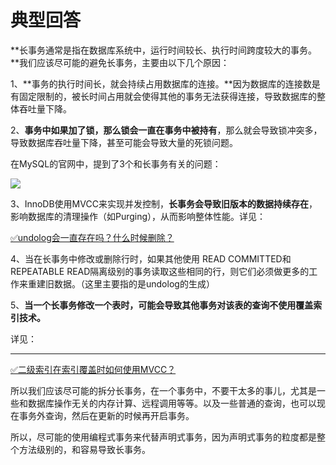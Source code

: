 # 典型回答
**长事务通常是指在数据库系统中，运行时间较长、执行时间跨度较大的事务。**我们应该尽可能的避免长事务，主要由以下几个原因：



1、**事务的执行时间长，就会持续占用数据库的连接。**因为数据库的连接数是有固定限制的，被长时间占用就会使得其他的事务无法获得连接，导致数据库的整体吞吐量下降。



2、**事务中如果加了锁，那么锁会一直在事务中被持有**，那么就会导致锁冲突多，导致数据库吞吐量下降，甚至可能会导致大量的死锁问题。



在MySQL的官网中，提到了3个和长事务有关的问题：



![](https://www.hollischuang.com/wp-content/uploads/2024/08/17229271036572.jpg)



3、InnoDB使用MVCC来实现并发控制，**长事务会导致旧版本的数据持续存在**，影响数据库的清理操作（如Purging），从而影响整体性能。详见：



[✅undolog会一直存在吗？什么时候删除？](https://www.yuque.com/hollis666/qyhor6/smuw1dllb29thq3v)



4、当在长事务中修改或删除行时，如果其他使用 READ COMMITTED和 REPEATABLE READ隔离级别的事务读取这些相同的行，则它们必须做更多的工作来重建旧数据。（这里主要指的是undolog的生成）



5、**当一个长事务修改一个表时，可能会导致其他事务对该表的查询不使用覆盖索引技术。**

详见：

****

[✅二级索引在索引覆盖时如何使用MVCC？](https://www.yuque.com/hollis666/qyhor6/kcgxd5vsnygpr9r7)



所以我们应该尽可能的拆分长事务，在一个事务中，不要干太多的事儿，尤其是一些和数据库操作无关的内存计算、远程调用等等。以及一些普通的查询，也可以现在事务外查询，然后在更新的时候再开启事务。



所以，尽可能的使用编程式事务来代替声明式事务，因为声明式事务的粒度都是整个方法级别的，和容易导致长事务。

